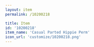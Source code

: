 ```yaml
---
layout: item
permalink: /10200218

title: Item
id: '10200218'
item_name: 'Casual Parted Hippie Perm'
icon_url: 'customize/10200218.png'
---
```

